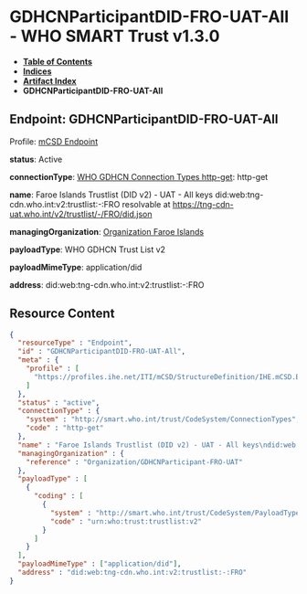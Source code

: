 # GDHCNParticipantDID-FRO-UAT-All - WHO SMART Trust v1.3.0

* [**Table of Contents**](toc.md)
* [**Indices**](indices.md)
* [**Artifact Index**](artifacts.md)
* **GDHCNParticipantDID-FRO-UAT-All**

## Endpoint: GDHCNParticipantDID-FRO-UAT-All

Profile: [mCSD Endpoint](https://profiles.ihe.net/ITI/mCSD/4.0.0/StructureDefinition-IHE.mCSD.Endpoint.html)

**status**: Active

**connectionType**: [WHO GDHCN Connection Types http-get](CodeSystem-ConnectionTypes.md#ConnectionTypes-http-get): http-get

**name**: Faroe Islands Trustlist (DID v2) - UAT - All keys did:web:tng-cdn.who.int:v2:trustlist:-:FRO resolvable at https://tng-cdn-uat.who.int/v2/trustlist/-/FRO/did.json

**managingOrganization**: [Organization Faroe Islands](Organization-GDHCNParticipant-FRO-UAT.md)

**payloadType**: WHO GDHCN Trust List v2

**payloadMimeType**: application/did

**address**: did:web:tng-cdn.who.int:v2:trustlist:-:FRO



## Resource Content

```json
{
  "resourceType" : "Endpoint",
  "id" : "GDHCNParticipantDID-FRO-UAT-All",
  "meta" : {
    "profile" : [
      "https://profiles.ihe.net/ITI/mCSD/StructureDefinition/IHE.mCSD.Endpoint"
    ]
  },
  "status" : "active",
  "connectionType" : {
    "system" : "http://smart.who.int/trust/CodeSystem/ConnectionTypes",
    "code" : "http-get"
  },
  "name" : "Faroe Islands Trustlist (DID v2) - UAT - All keys\ndid:web:tng-cdn.who.int:v2:trustlist:-:FRO\nresolvable at https://tng-cdn-uat.who.int/v2/trustlist/-/FRO/did.json",
  "managingOrganization" : {
    "reference" : "Organization/GDHCNParticipant-FRO-UAT"
  },
  "payloadType" : [
    {
      "coding" : [
        {
          "system" : "http://smart.who.int/trust/CodeSystem/PayloadTypes",
          "code" : "urn:who:trust:trustlist:v2"
        }
      ]
    }
  ],
  "payloadMimeType" : ["application/did"],
  "address" : "did:web:tng-cdn.who.int:v2:trustlist:-:FRO"
}

```

